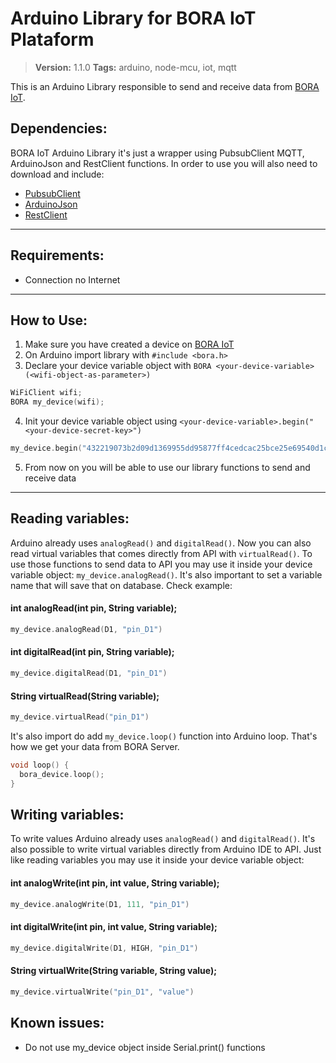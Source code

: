 # Arduino Library for BORA IoT Plataform
> **Version:** 1.1.0
> **Tags:** arduino, node-mcu, iot, mqtt

This is an Arduino Library responsible to send and receive data from [BORA IoT](http://bora-iot.com/).

## Dependencies:
BORA IoT Arduino Library it's just a wrapper using PubsubClient MQTT, ArduinoJson and RestClient functions. In order to use you will also need to download and include:
- [PubsubClient](https://github.com/knolleary/pubsubclient)
- [ArduinoJson](https://arduinojson.org/)
- [RestClient](https://github.com/modulusx/esp8266-arduino-restclient)

---

## Requirements:
- Connection no Internet

---

## How to Use:
1. Make sure you have created a device on [BORA IoT](http://bora-iot.com/)
2. On Arduino import library with `#include <bora.h>`
3. Declare your device variable object with `BORA <your-device-variable>(<wifi-object-as-parameter>)`
```C
WiFiClient wifi;
BORA my_device(wifi);
```
4. Init your device variable object using `<your-device-variable>.begin("<your-device-secret-key>")`
```C
my_device.begin("432219073b2d09d1369955dd95877ff4cedcac25bce25e69540d1c46555c8eaf");
```
5. From now on you will be able to use our library functions to send and receive data

---

## Reading variables:
Arduino already uses `analogRead()` and `digitalRead()`. Now you can also read virtual variables that comes directly from API with `virtualRead()`. To use those functions to send data to API you may use it inside your device variable object: `my_device.analogRead()`. It's also important to set a variable name that will save that on database. Check example:
#### int analogRead(int pin, String variable);
```C
my_device.analogRead(D1, "pin_D1")
```
#### int digitalRead(int pin, String variable);
```C
my_device.digitalRead(D1, "pin_D1")
```
#### String virtualRead(String variable);
```C
my_device.virtualRead("pin_D1")
```

It's also import do add `my_device.loop()` function into Arduino loop. That's how we get your data from BORA Server.
```C
void loop() {
  bora_device.loop();
}
```

## Writing variables:
To write values Arduino already uses `analogRead()` and `digitalRead()`. It's also possible to write virtual variables directly from Arduino IDE to API. Just like reading variables you may use it inside your device variable object:
#### int analogWrite(int pin, int value, String variable);
```C
my_device.analogWrite(D1, 111, "pin_D1")
```
#### int digitalWrite(int pin, int value, String variable);
```C
my_device.digitalWrite(D1, HIGH, "pin_D1")
```
#### String virtualWrite(String variable, String value);
```C
my_device.virtualWrite("pin_D1", "value")
```

## Known issues:
- Do not use my_device object inside Serial.print() functions
